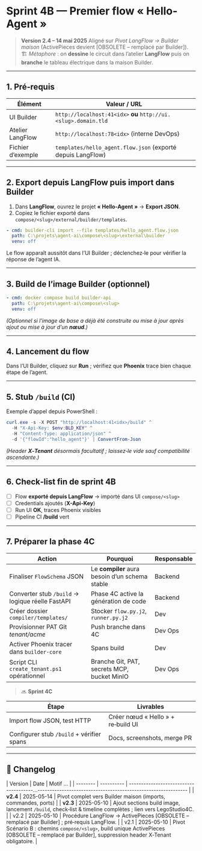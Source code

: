 # Sprint 4B — Premier flow « Hello-Agent »

> **Version 2.4 – 14 mai 2025**
> Aligné sur *Pivot LangFlow → Builder maison* (ActivePieces devient \[OBSOLETE – remplacé par Builder]).
> 🏗️ *Métaphore* : on **dessine** le circuit dans l’atelier **LangFlow** puis on **branche** le tableau électrique dans la maison Builder.

---

## 1. Pré‑requis

| Élément           | Valeur / URL                                                    |
| ----------------- | --------------------------------------------------------------- |
| UI Builder        | `http://localhost:41<idx>` **ou** `http://ui.<slug>.domain.tld` |
| Atelier LangFlow  | `http://localhost:78<idx>` (interne DevOps)                     |
| Fichier d’exemple | `templates/hello_agent.flow.json` (exporté depuis LangFlow)     |

---

## 2. Export depuis LangFlow puis import dans Builder

1. Dans **LangFlow**, ouvrez le projet **« Hello‑Agent »** → **Export JSON**.
2. Copiez le fichier exporté dans `compose/<slug>/external/builder/templates`.

```yaml
- cmd: builder-cli import --file templates/hello_agent.flow.json
  path: C:\projets\agent-ai\compose\<slug>\external\builder
  venv: off
```

Le flow apparaît aussitôt dans l’UI Builder ; déclenchez‑le pour vérifier la réponse de l’agent IA.

---

## 3. Build de l’image Builder (optionnel)

```yaml
- cmd: docker compose build builder-api
  path: C:\projets\agent-ai\compose\<slug>
  venv: off
```

*(Optionnel si l’image de base a déjà été construite ou mise à jour après ajout ou mise à jour d’un **nœud**.)*

---

## 4. Lancement du flow

Dans l’UI Builder, cliquez sur **Run** ; vérifiez que **Phoenix** trace bien chaque étape de l’agent.

---

## 5. Stub `/build` (CI)

Exemple d’appel depuis PowerShell :

```powershell
curl.exe -s -X POST "http://localhost:41<idx>/build" ^
  -H "X-Api-Key: $env:BLD_KEY" ^
  -H "Content-Type: application/json" ^
  -d '{"flowId":"hello_agent"}' | ConvertFrom-Json
```

*(Header **X‑Tenant** désormais facultatif ; laissez‑le vide sauf compatibilité ascendante.)*

---

## 6. Check‑list fin de sprint 4B

* [ ] Flow **exporté depuis LangFlow** → importé dans UI `compose/<slug>`
* [ ] Credentials ajoutés (**X-Api-Key**)
* [ ] Run UI **OK**, traces Phoenix visibles
* [ ] Pipeline CI **/build** vert

---

## 7. Préparer la phase 4C

| Action                                           | Pourquoi                                       | Responsable |
| ------------------------------------------------ | ---------------------------------------------- | ----------- |
| Finaliser `FlowSchema` JSON                      | Le **compiler** aura besoin d’un schema stable | Backend     |
| Converter stub `/build` → logique réelle FastAPI | Phase 4C active la génération de code          | Backend     |
| Créer dossier `compiler/templates/`              | Stocker `flow.py.j2`, `runner.py.j2`           | Dev         |
| Provisionner PAT Git *tenant/acme*               | Push branche dans 4C                           | Dev Ops     |
| Activer Phoenix tracer dans `builder-core`       | Spans build                                    | Dev         |
| Script CLI `create_tenant.ps1` opérationnel      | Branche Git, PAT, secrets MCP, bucket MinIO    | Dev Ops     |

> 🔜 **Sprint 4C**

| Étape                                     | Livrables                          |
| ----------------------------------------- | ---------------------------------- |
| Import flow JSON, test HTTP               | Créer nœud « Hello » + re‑build UI |
| Configurer stub `/build` + vérifier spans | Docs, screenshots, merge PR        |

---

## 📝 Changelog

\| Version  | Date       | Motif                                 ...                                                               |
\| -------- | ---------- | --------------------------------------...-------------------------------------------------------------- |
\| **v2.4** | 2025-05-14 | Pivot complet vers Builder maison (imports, commandes, ports) |
\| **v2.3** | 2025-05-10 | Ajout sections build image, lancement `/build`, check‑list & timeline complètes ; lien vers LegoStudio4C. |
\| v2.2     | 2025-05-10 | Procédure LangFlow → ActivePieces \[OBSOLETE – remplacé par Builder] ; pré‑requis LangFlow. |
\| v2.1     | 2025-05-10 | Pivot Scénario B : chemins `compose/<slug>`, build unique ActivePieces \[OBSOLETE – remplacé par Builder], suppression header X‑Tenant obligatoire. |
